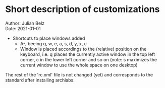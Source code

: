# Short description of customizations

Author: Julian Belz<br/>
Date: 2021-01-01

* Shortcuts to place windows added
    * A-<k>, <k> beeing q, w, e, a, s, d, y, x, c
    * Window is placed accordings to the (relative) position on the keyboard,
      i.e. q places the currently active window in the top left corner, c in
      the lower left corner and so on (note: s maximizes the current window to
      use the whole space on one desktop)

The rest of the 'rc.xml' file is not changed (yet) and corresponds to the
standard after installing archlabs.

